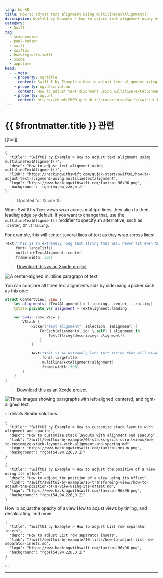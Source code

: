 ```yaml
---
lang: ko-KR
title: How to adjust text alignment using multilineTextAlignment()
description: SwiftUI by Example > How to adjust text alignment using multilineTextAlignment()
category:
  - Swift
tag: 
  - crashcourse
  - paul-hudson
  - swift
  - swiftui
  - hacking-with-swift
  - xcode
  - appstore
head:
  - - meta:
    - property: og:title
      content: SwiftUI by Example > How to adjust text alignment using multilineTextAlignment()
    - property: og:description
      content: How to adjust text alignment using multilineTextAlignment()
    - property: og:url
      content: https://chanhi2000.github.io/crashcourse/swift/swiftui-by-example/02-working-with-static-text/how-to-adjust-text-alignment-using-multilinetextalignment.html
---
```


# {{ $frontmatter.title }} 관련

[[toc]]

---

```component VPCard
{
  "title": "SwiftUI by Example > How to adjust text alignment using multilineTextAlignment()",
  "desc": "How to adjust text alignment using multilineTextAlignment()",
  "link": "https://hackingwithswift.com/quick-start/swiftui/how-to-adjust-text-alignment-using-multilinetextalignment",
  "logo": "https://www.hackingwithswift.com/favicon-96x96.png",
  "background": "rgba(54,94,226,0.2)"
}
```

> Updated for Xcode 15

When SwiftUI’s `Text` views wrap across multiple lines, they align to their leading edge by default. If you want to change that, use the `multilineTextAlignment()` modifier to specify an alternative, such as `.center`, or `.trailing`.

For example, this will center several lines of text as they wrap across lines:

```swift
Text("This is an extremely long text string that will never fit even the widest of phones without wrapping")
    .font(.largeTitle)
    .multilineTextAlignment(.center)
    .frame(width: 300)
```

> [<FontIcon icon="fas fa-download"/>Download this as an Xcode project](https://www.hackingwithswift.com/files/projects/swiftui/how-to-adjust-text-alignment-using-multilinetextalignment-1.zip)

![A center-aligned multiline paragraph of text.](https://www.hackingwithswift.com/img/books/quick-start/swiftui/how-to-adjust-text-alignment-using-multilinetextalignment-1~dark.png)

You can compare all three text alignments side by side using a picker such as this one:

```swift
struct ContentView: View {
    let alignments: [TextAlignment] = [.leading, .center, .trailing]
    @State private var alignment = TextAlignment.leading

    var body: some View {
        VStack {
            Picker("Text alignment", selection: $alignment) {
                ForEach(alignments, id: \.self) { alignment in
                    Text(String(describing: alignment))
                }
            }

            Text("This is an extremely long text string that will never fit even the widest of phones without wrapping")
                .font(.largeTitle)
                .multilineTextAlignment(alignment)
                .frame(width: 300)
        }
    }
}
```

> [<FontIcon icon="fas fa-download"/>Download this as an Xcode project](https://www.hackingwithswift.com/files/projects/swiftui/how-to-adjust-text-alignment-using-multilinetextalignment-1.zip)

![Three images showing paragraphs with left-aligned, centered, and right-aligned text.](https://www.hackingwithswift.com/img/books/quick-start/swiftui/how-to-adjust-text-alignment-using-multilinetextalignment-2~dark.png)

::: details Similar solutions…

```component VPCard
{
  "title": "SwiftUI by Example > How to customize stack layouts with alignment and spacing",
  "desc": "How to customize stack layouts with alignment and spacing",
  "link": "/swift/swiftui-by-example/05-stacks-grids-scrollviews/how-to-customize-stack-layouts-with-alignment-and-spacing.md",
  "logo": "https://www.hackingwithswift.com/favicon-96x96.png",
  "background": "rgba(54,94,226,0.2)"
}
```

```component VPCard
{
  "title": "SwiftUI by Example > How to adjust the position of a view using its offset",
  "desc": "How to adjust the position of a view using its offset",
  "link": "/swift/swiftui-by-example/16-transforming-views/how-to-adjust-the-position-of-a-view-using-its-offset.md",
  "logo": "https://www.hackingwithswift.com/favicon-96x96.png",
  "background": "rgba(54,94,226,0.2)"
}
```

How to adjust the opacity of a view
How to adjust views by tinting, and desaturating, and more

```component VPCard
{
  "title": "SwiftUI by Example > How to adjust List row separator insets",
  "desc": "How to adjust List row separator insets",
  "link": "/swift/swiftui-by-example/10-lists/how-to-adjust-list-row-separator-insets.md",
  "logo": "https://www.hackingwithswift.com/favicon-96x96.png",
  "background": "rgba(54,94,226,0.2)"
}
```

:::

---

<TagLinks />
